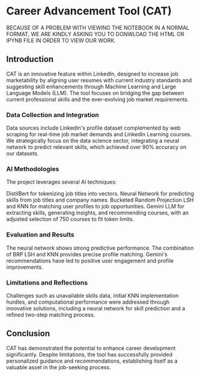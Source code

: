 # Career Advancement Tool (CAT) <!-- Largest title: h1 -->
  BECAUSE OF A PROBLEM WITH VIEWING THE NOTEBOOK IN A NORMAL FORMAT, WE ARE KINDLY ASKING YOU TO DONWLOAD THE HTML OR IPYNB FILE IN ORDER TO VIEW OUR WORK.
## Introduction <!-- Second largest title: h2 -->
CAT is an innovative feature within LinkedIn, designed to increase job marketability by aligning user resumes with current industry standards and suggesting skill enhancements through Machine Learning and Large Language Models (LLM). The tool focuses on bridging the gap between current professional skills and the ever-evolving job market requirements.

### Data Collection and Integration <!-- h3 -->
Data sources include LinkedIn's profile dataset complemented by web scraping for real-time job market demands and LinkedIn Learning courses. We strategically focus on the data science sector, integrating a neural network to predict relevant skills, which achieved over 90% accuracy on our datasets.

### AI Methodologies <!-- h4 -->
The project leverages several AI techniques:

DistilBert for tokenizing job titles into vectors.
Neural Network for predicting skills from job titles and company names.
Bucketed Random Projection LSH and KNN for matching user profiles to job opportunities.
Gemini LLM for extracting skills, generating insights, and recommending courses, with an adjusted selection of 750 courses to fit token limits.
### Evaluation and Results <!-- h5 -->
The neural network shows strong predictive performance. The combination of BRP LSH and KNN provides precise profile matching. Gemini's recommendations have led to positive user engagement and profile improvements.

### Limitations and Reflections <!-- Smallest title: h6 -->
Challenges such as unavailable skills data, initial KNN implementation hurdles, and computational performance were addressed through innovative solutions, including a neural network for skill prediction and a refined two-step matching process.

## Conclusion <!-- Back to h2 for section consistency -->
CAT has demonstrated the potential to enhance career development significantly. Despite limitations, the tool has successfully provided personalized guidance and recommendations, establishing itself as a valuable asset in the job-seeking process.
